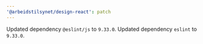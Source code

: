 ```yaml
---
'@arbeidstilsynet/design-react': patch
---
```


Updated dependency `@eslint/js` to `9.33.0`.
Updated dependency `eslint` to `9.33.0`.
